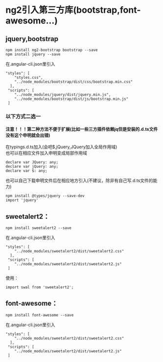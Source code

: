 # ng2引入第三方库(bootstrap,font-awesome...)
## jquery,bootstrap
```text
npm install ng2-bootstrap bootstrap --save
npm install jquery --save
```
在.angular-cli.json里引入
```text
"styles": [
    "styles.css",
    "../node_modules/bootstrap/dist/css/bootstrap.min.css"
  ],
 "scripts": [
    "../node_modules/jquery/dist/jquery.min.js",
    "../node_modules/bootstrap/dist/js/bootstrap.min.js"
 ]
```
### 以下方式二选一
#### 注意！！！第二种方法不便于扩展(比如一些三方插件依赖jq但是安装的.d.ts文件没有这个申明就会出错)
在typings.d.ts加入(会吧$,jQuery,JQuery加入全局作用域)  
也可以在相应文件加入申明变成局部作用域  
```text
declare var JQuery: any;
declare var jQuery: any;
declare var $: any;
```
也可以自己下载申明文件后在相应地方引入(不建议，除非有自己写.d.ts文件的能力)  
```text
npm install @types/jquery --save-dev
import 'jquery'
```

## sweetalert2：
```text
npm install sweetalert2 --save
```
在.angular-cli.json里引入
```text
"styles": [
    "../node_modules/sweetalert2/dist/sweetalert2.css"
  ],
 "scripts": [
    "../node_modules/sweetalert2/dist/sweetalert2.js"
 ]
```
使用：  
```text
import swal from 'sweetalert2';
```

## font-awesome：
```text
npm install font-awesome --save
```
在.angular-cli.json里引入
```text
"styles": [
    "../node_modules/sweetalert2/dist/sweetalert2.css"
  ],
 "scripts": [
    "../node_modules/sweetalert2/dist/sweetalert2.js"
 ]
```

